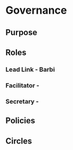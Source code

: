 # Governance

## Purpose

## Roles

### Lead Link - Barbi

### Facilitator - 

### Secretary -

## Policies

## Circles
